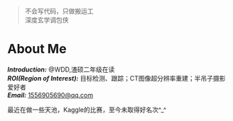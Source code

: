 > 不会写代码，只做搬运工  
> 深度玄学调包侠
# About Me



**_Introduction:_** @WDD,渣硕二年级在读  
**_ROI(Region of Interest):_** 目标检测、跟踪；CT图像超分辨率重建；半吊子摄影爱好者  
**_Email:_** 1556905690@qq.com

最近在做一些天池，Kaggle的比赛，至今未取得好名次^_^
